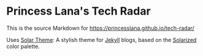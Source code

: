 Princess Lana's Tech Radar
==========================

This is the source Markdown for https://princesslana.github.io/tech-radar/

Uses [Solar Theme](https://github.com/mattvh/solar-theme-jekyll): A stylish theme for [Jekyll](http://jekyllrb.com/) blogs, based on the [Solarized](http://ethanschoonover.com/solarized) color palette.
